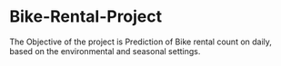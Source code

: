 # Bike-Rental-Project
The Objective of the project is Prediction of Bike rental count on daily, based on the environmental and seasonal settings.
